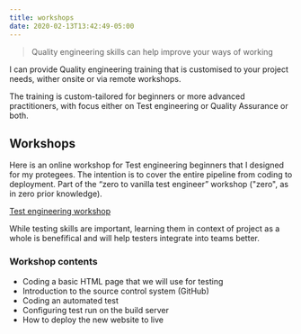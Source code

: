 ```yaml
---
title: workshops
date: 2020-02-13T13:42:49-05:00
---
```


> Quality engineering skills can help improve your ways of working

I can provide Quality engineering training that is customised to your project needs, wither onsite or via remote workshops.

The training is custom-tailored for beginners or more advanced practitioners, with focus either on Test engineering or Quality Assurance or both.

## Workshops
Here is an online workshop for Test engineering beginners that I designed for my protegees. The intention is to cover the entire pipeline from coding to deployment. Part of the “zero to vanilla test engineer” workshop ("zero", as in zero prior knowledge).

[Test engineering workshop](https://www.jaffamonkey.com/training-course/)

While testing skills are important, learning them in context of project as a whole is benefifical and will help testers integrate into teams better.

### Workshop contents

* Coding a basic HTML page that we will use for testing
* Introduction to the source control system (GitHub)
* Coding an automated test
* Configuring test run on the build server
* How to deploy the new website to live
  